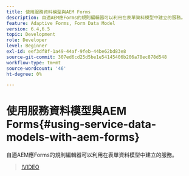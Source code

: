 ```yaml
---
title: 使用服務資料模型與AEM Forms
description: 自適AEM應Forms的規則編輯器可以利用在表單資料模型中建立的服務。
feature: Adaptive Forms, Form Data Model
version: 6.4,6.5
topic: Development
role: Developer
level: Beginner
exl-id: eef3df8f-1a49-44af-9feb-44be62bd83e8
source-git-commit: 307ed6cd25d5be1e54145406b206a78ec878d548
workflow-type: tm+mt
source-wordcount: '46'
ht-degree: 0%

---
```


# 使用服務資料模型與AEM Forms{#using-service-data-models-with-aem-forms}

自適AEM應Forms的規則編輯器可以利用在表單資料模型中建立的服務。

>[!VIDEO](https://video.tv.adobe.com/v/17739/?quality=9&learn=on)
